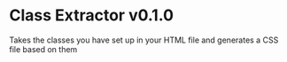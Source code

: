 # Class Extractor v0.1.0
Takes the classes you have set up in your HTML file and generates a CSS file based on them
